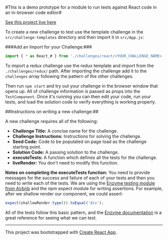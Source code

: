 #This is a demo prototype for a module to run tests against React code in an in-browser code editor#

[See this project live here](hysterical-amusement.surge.sh)

To create a new challenge to test use the template challenge in the `src/challenge-templates` directory and then import it in `src/App.js`:

###Add an Import for your Challenge:###

```javascript
import { * as React_# } from './challenges/react/<YOUR_CHALLENGE_NAME>'
```

To import a redux challenge use the redux template and import from the `./challenges/redux/` path. After importing the challenge add it to the `challenges` array following the pattern of the other challenges.

Then run `npm start` and try out your challenge in the browser window that opens up. All of challenge information is passed as props into the `TestComponent`. Once it's running you can then edit your code, run your tests, and load the solution code to verify everything is working properly.

##Instructions on writing a new challenge:##

A new challenge requires all of the following:
- **Challenge Title:** A concise name for the challenge.
- **Challenge Instructions:** Instructions for solving the challenge.
- **Seed Code:** Code to be populated on page load as the challenge starting point.
- **Solution Code:** A passing solution to the challenge.
- **executeTests:** A function which defines all the tests for the challenge.
- **liveRender:** You don't need to modify this function.

**Notes on completing the executeTests function:** You need to provide messages for the success and failure of each of your tests and then you need to write each of the tests. We are using the [Enzyme testing module from Airbnb](http://airbnb.io/enzyme/docs/api/index.html) and the npm expect module for writing assertions. For example, after we shallow render our component, we could assert:

```javascript
expect(shallowRender.type()).toEqual('div');
```

All of the tests follow this basic pattern, and the [Enzyme documentation](http://airbnb.io/enzyme/docs/api/ShallowWrapper/children.html) is a great reference for seeing what we can test.

***

This project was bootstrapped with [Create React App](https://github.com/facebookincubator/create-react-app).
